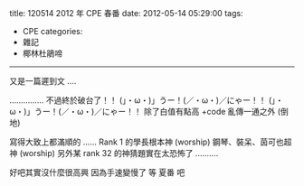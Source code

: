 title: 120514 2012 年 CPE 春番
date: 2012-05-14 05:29:00
tags:
- CPE
categories:
- 雜記
- 椰林杜鵑啼
---

又是一篇遲到文 ....

<!-- more -->

............... 不過終於破台了！！
(」・ω・)」うー！(／・ω・)／にゃー！！
(」・ω・)」うー！(／・ω・)／にゃー！！
除了白值有點高 +code 亂傳一通之外 (倒地)

寫得大致上都滿順的 ......
Rank 1 的學長根本神 (worship)
鋼琴、裝呆、茵可也超神 (worship)
另外某 rank 32 的神猜題實在太恐怖了 ..........

好吧其實沒什麼很高興
因為手速變慢了
等 夏番 吧
